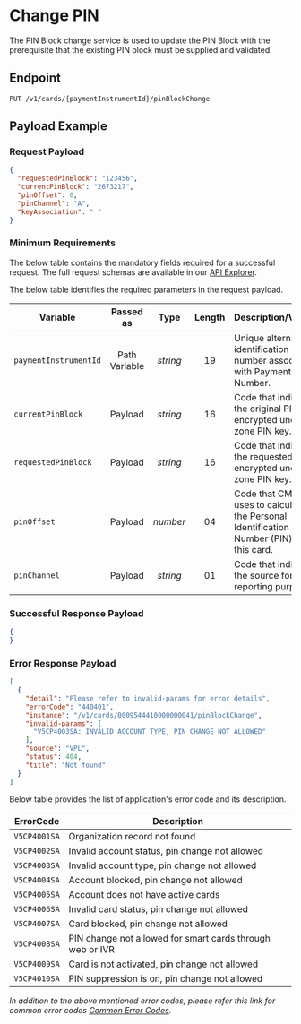 # Change PIN

The PIN Block change service is used to update the PIN Block with the prerequisite that the existing PIN block must be supplied and validated.

## Endpoint

`PUT /v1/cards/{paymentInstrumentId}/pinBlockChange`

## Payload Example

### Request Payload

```json
{
  "requestedPinBlock": "123456",
  "currentPinBlock": "2673217",
  "pinOffset": 0,
  "pinChannel": "A",
  "keyAssociation": " "
}

```

### Minimum Requirements

The below table contains the mandatory fields required for a successful request. The full request schemas are available in our [API Explorer](../api/?type=put&path=/v1/cards/{paymentInstrumentId}/pinBlockChange).

The below table identifies the required parameters in the request payload.

| Variable | Passed as | Type | Length | Description/Values |
| -------- | :-------: | :--: | :------------: | ------------------ |
| `paymentInstrumentId` | Path Variable | *string* | 19 | Unique alternate identification number associated with Payment Card Number. |
| `currentPinBlock` | Payload | *string* | 16 | Code that indicates the original PIN encrypted under a zone PIN key. |
| `requestedPinBlock` | Payload | *string* | 16 | Code that indicates the requested PIN encrypted under a zone PIN key. |
| `pinOffset` | Payload | *number* | 04 | Code that CMS uses to calculate the Personal Identification Number (PIN) for this card. |
| `pinChannel` | Payload | *string* | 01 | Code that indicates the source for reporting purposes. |

### Successful Response Payload

```json
{
}

```

### Error Response Payload

```json
[
  {
    "detail": "Please refer to invalid-params for error details",
    "errorCode": "440401",
    "instance": "/v1/cards/0009544410000000041/pinBlockChange",
    "invalid-params": [
      "V5CP4003SA: INVALID ACCOUNT TYPE, PIN CHANGE NOT ALLOWED"
    ],
    "source": "VPL",
    "status": 404,
    "title": "Not found"
  }
]
```

Below table provides the list of application's error code and its description.

| ErrorCode |  Description |
| --------  | ------------------ |
|`V5CP4001SA`| Organization record not found | 
|`V5CP4002SA`| Invalid account status, pin change not allowed | 
|`V5CP4003SA`| Invalid account type, pin change not allowed | 
|`V5CP4004SA`| Account blocked, pin change not allowed | 
|`V5CP4005SA`| Account does not have active cards | 
|`V5CP4006SA`| Invalid card status, pin change not allowed | 
|`V5CP4007SA`| Card blocked, pin change not allowed | 
|`V5CP4008SA`| PIN change not allowed for smart cards through web or IVR | 
|`V5CP4009SA`| Card is not activated, pin change not allowed | 
|`V5CP4010SA`| PIN suppression is on, pin change not allowed | 

*In addition to the above mentioned error codes, please refer this link for common error codes [Common Error Codes](?path=docs/Common_Error_Code.md).*
